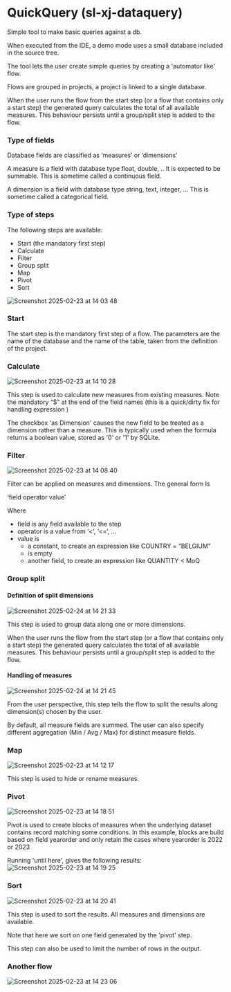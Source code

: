 # QuickQuery (sl-xj-dataquery)

Simple tool to make basic queries against a db.

When executed from the IDE, a demo mode uses a small database included in the source tree.

The tool lets the user create simple queries by creating a 'automator like' flow.

Flows are grouped in projects, a project is linked to a single database.

When the user runs the flow from the start step (or a flow that contains only a start step) the generated query calculates the total of all available measures. This behaviour persists until a group/split step is added to the flow.



### Type of fields
Database fields are classified as ‘measures’ or ‘dimensions’

A measure is a field with database type float, double, .. It is expected to be summable. This is sometime called a continuous field.

A dimension is a field with database type string, text, integer, … This is sometime called a categorical field.


### Type of steps

The following steps are available:

- Start (the mandatory first step)
- Calculate
- Filter
- Group split
- Map
- Pivot
- Sort

![Screenshot 2025-02-23 at 14 03 48](https://github.com/user-attachments/assets/931e73d8-8e4d-436b-8f4c-e03db4a92717)



### Start

The start step is the mandatory first step of a flow. The parameters are the name of the database and the name of the table, taken from the definition of the project.


### Calculate
 ![Screenshot 2025-02-23 at 14 10 28](https://github.com/user-attachments/assets/c807717f-85c2-4e0d-869c-0b9cc40bdd6b)

This step is used to calculate new measures from existing measures. Note the mandatory “$” at the end of the field names (this is a quick/dirty fix for handling expression )

The checkbox 'as Dimension' causes the new field to be treated as a dimension rather than a measure. This is typically used when the formula returns a boolean value, stored as '0' or '1' by SQLite.

### Filter
![Screenshot 2025-02-23 at 14 08 40](https://github.com/user-attachments/assets/49553bad-204c-440e-bc20-7d053a9fa215)

Filter can be applied on measures and dimensions. The general form
Is 

 ‘field  operator value’

Where 

- field is any field available to the step
- operator is a value from ‘<‘, ‘<=‘, …
- value is 
	- a constant, to create an expression like COUNTRY = “BELGIUM”
	- is empty
	- another field, to create an expression like QUANTITY < MoQ



### Group split

#### Definition of split dimensions

![Screenshot 2025-02-24 at 14 21 33](https://github.com/user-attachments/assets/4f292d15-5558-496a-bcc3-b84324ad0627)

This step is used to group data along one or more dimensions. 

When the user runs the flow from the start step (or a flow that contains only a start step) the generated query calculates the total of all available measures. This behaviour persists until a group/split step is added to the flow.

#### Handling of measures

![Screenshot 2025-02-24 at 14 21 45](https://github.com/user-attachments/assets/a3ac9473-4b4a-41a2-8436-c5d88605b061)

From the user perspective, this step tells the flow to split the results along dimension(s) chosen by the user.

By default, all measure fields are summed. The user can also specify different aggregation (Min / Avg / Max) for distinct measure fields.




### Map
![Screenshot 2025-02-23 at 14 12 17](https://github.com/user-attachments/assets/e28220b9-a32b-4c22-8f98-d6ac58ff1dc8)

This step is used to hide or rename measures.


### Pivot
![Screenshot 2025-02-23 at 14 18 51](https://github.com/user-attachments/assets/7f8c74c3-39b4-414b-9655-89f5d629da4b)


Pivot is used to create blocks of measures when the underlying dataset contains record matching some conditions.
In this example, blocks are build based on field yearorder and only retain the cases where yearorder is 2022 or 2023

Running 'until here', gives the following results: 
![Screenshot 2025-02-23 at 14 19 25](https://github.com/user-attachments/assets/206dfb52-5c17-4e31-b00d-eaaa2195f081)


### Sort
![Screenshot 2025-02-23 at 14 20 41](https://github.com/user-attachments/assets/6089e4de-7454-4ed9-9e15-0f563c111747)

This step is used to sort the results. All measures and dimensions are available. 

Note that here we sort on one field generated by the 'pivot' step.

This step can also be used to limit the number of rows in the output.


### Another flow
![Screenshot 2025-02-23 at 14 23 06](https://github.com/user-attachments/assets/e5b12216-15de-410b-a3be-1ca7cbb0e338)


